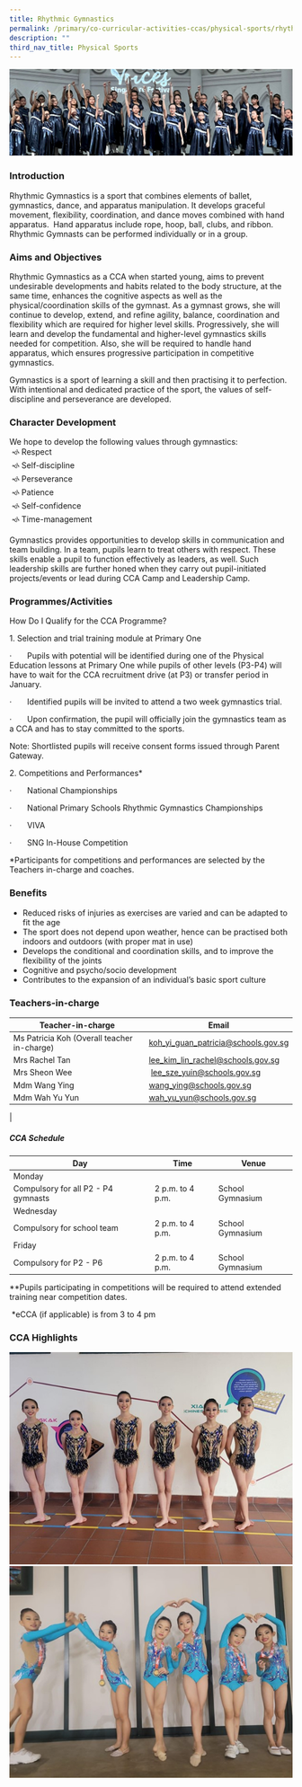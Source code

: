 ```yaml
---
title: Rhythmic Gymnastics
permalink: /primary/co-curricular-activities-ccas/physical-sports/rhythmic-gymnastics/
description: ""
third_nav_title: Physical Sports
---
```

![](/images/01%20Banner%20Photos/cca.jpg)


### **Introduction**&nbsp;
<p>Rhythmic Gymnastics&nbsp;is a sport that combines elements of ballet, gymnastics, dance, and apparatus manipulation. It develops graceful movement, flexibility, coordination, and dance moves combined with hand apparatus. &nbsp;Hand apparatus include&nbsp;rope, hoop, ball, clubs, and ribbon. Rhythmic Gymnasts can be performed individually or in a group.</p>

### **Aims and Objectives**&nbsp;
<p>Rhythmic Gymnastics as a CCA&nbsp;when started young, aims to prevent undesirable developments and habits related to the body structure, at the same time, enhances the cognitive aspects as well as the physical/coordination skills of the gymnast. As a gymnast grows, she will continue to develop, extend, and refine agility, balance, coordination and flexibility which are required for higher level skills. Progressively, she will learn and develop the fundamental and higher-level gymnastics skills needed for competition. Also, she will be required to handle hand apparatus, which ensures progressive participation in competitive gymnastics.&nbsp;  
  
Gymnastics is a sport of learning a skill and then practising it to perfection. With intentional and dedicated practice of the sport, the values of self-discipline and perseverance are developed.</p>

### **Character Development**&nbsp;

We hope to develop the following values through gymnastics:  
&nbsp;🙘 Respect  
&nbsp;🙘 Self-discipline  
&nbsp;🙘 Perseverance  
&nbsp;🙘 Patience  
&nbsp;🙘 Self-confidence  
&nbsp;🙘 Time-management

Gymnastics provides opportunities to develop skills in communication and team building. In a team, pupils learn to treat others with respect. These skills enable a pupil to function effectively as leaders, as well. Such leadership skills are further honed when they carry out pupil-initiated projects/events or lead during CCA Camp and Leadership Camp.

### **Programmes/Activities**&nbsp;

How Do I Qualify for the CCA Programme?

1\. Selection and trial training module at Primary One

·&nbsp;&nbsp;&nbsp;&nbsp;&nbsp;&nbsp;&nbsp;Pupils with potential will be identified during one of the Physical Education lessons at Primary One while pupils of other levels (P3-P4) will have to wait for the CCA recruitment drive (at P3) or transfer period in January.

·&nbsp;&nbsp;&nbsp;&nbsp;&nbsp;&nbsp;&nbsp;Identified pupils will be invited to attend a two week gymnastics trial.

·&nbsp;&nbsp;&nbsp;&nbsp;&nbsp;&nbsp;&nbsp;Upon confirmation, the pupil will officially join the gymnastics team as a CCA and has to stay committed to the sports.

Note: Shortlisted pupils will receive consent forms issued through Parent Gateway.&nbsp;

2\. Competitions and Performances\*

·&nbsp;&nbsp;&nbsp;&nbsp;&nbsp;&nbsp;&nbsp;National Championships

·&nbsp;&nbsp;&nbsp;&nbsp;&nbsp;&nbsp;&nbsp;National Primary Schools Rhythmic Gymnastics Championships

·&nbsp;&nbsp;&nbsp;&nbsp;&nbsp;&nbsp;&nbsp;VIVA

·&nbsp;&nbsp;&nbsp;&nbsp;&nbsp;&nbsp;&nbsp;SNG In-House Competition

\*Participants for competitions and performances are selected by the Teachers in-charge and coaches.

### **Benefits**&nbsp;
<ul>
<li>Reduced risks of injuries as exercises are varied and can be adapted to fit the age&nbsp;</li>
<li>The sport does not depend upon weather, hence can be practised both indoors and outdoors (with proper mat in use)&nbsp;</li>
<li>Develops the conditional and coordination skills, and to improve the flexibility of the joints&nbsp;</li>
<li>Cognitive and psycho/socio development&nbsp;</li>
<li>Contributes to the expansion of an individual’s basic sport culture</li>
</ul>

### **Teachers-in-charge**&nbsp;

| Teacher-in-charge | Email |
| --- | --- |
| Ms Patricia Koh (Overall teacher in-charge) | koh_yi_guan_patricia@schools.gov.sg |
| Mrs Rachel Tan&nbsp; | lee_kim_lin_rachel@schools.gov.sg[](mailto:lee_kim_lin_rachel@schools.gov.sg) |
| Mrs Sheon Wee | &nbsp;lee_sze_yuin@schools.gov.sg |
| Mdm Wang Ying | wang_ying@schools.gov.sg  
 | Mdm Wah Yu Yun | wah_yu_yun@schools.gov.sg  
 |
 
 
 
<h5><strong>CCA Schedule</strong></h5>

| Day | Time | Venue |
| --- | --- | --- |
| Monday  
Compulsory for all P2 - P4 gymnasts | 2 p.m. to 4 p.m. | School Gymnasium |
| Wednesday 
Compulsory for  school team  | 2 p.m. to 4 p.m. | School Gymnasium |
| Friday  
Compulsory for P2 - P6 | 2 p.m. to 4 p.m. | School Gymnasium |

 
 \*\*Pupils participating in competitions will be required to attend extended training near competition dates.

&nbsp;\*eCCA (if applicable) is from 3 to 4 pm
 
 
### **CCA Highlights**&nbsp;
 
 ![](/images/04%20CCAs/DGym2023_01.jpg)<br>
![](/images/04%20CCAs/DGym2023_02.jpg)